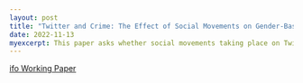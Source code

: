 ```yaml
---
layout: post
title: "Twitter and Crime: The Effect of Social Movements on Gender-Based Violence (with Michele Battisti and Ilpo Kauppinen)"
date: 2022-11-13
myexcerpt: This paper asks whether social movements taking place on Twitter affect gender-based violence (GBV). Using Twitter data and machine learning methods, we construct a novel data set on the prevalence of Twitter conversations about GBV. We then link this data to weekly crime reports at the federal state level from the United States. We exploit the high-frequency nature of our data and an event study design to establish a causal impact of Twitter social movements on GBV. Our results point out that Twitter tweets related to GBV lead to a decrease in reported crime rates. The evidence shows that perpetrators commit these crimes less due to increased social pressure and perceived social costs. The results indicate that social media could significantly decrease reported GBV and might facilitate the signaling of social norms. *(submitted)*  
---
```


[ifo Working Paper](https://www.ifo.de/publikationen/2022/working-paper/twitter-and-crime-effect-social-movements-genderbased-violence)

<object data="/images/Twitter_and_GBV_WPVersion.pdf" width="1000" height="1000" type='application/pdf'></object>
